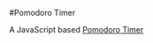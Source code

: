 #Pomodoro Timer

A JavaScript based [Pomodoro Timer](https://en.wikipedia.org/wiki/Pomodoro_Technique)